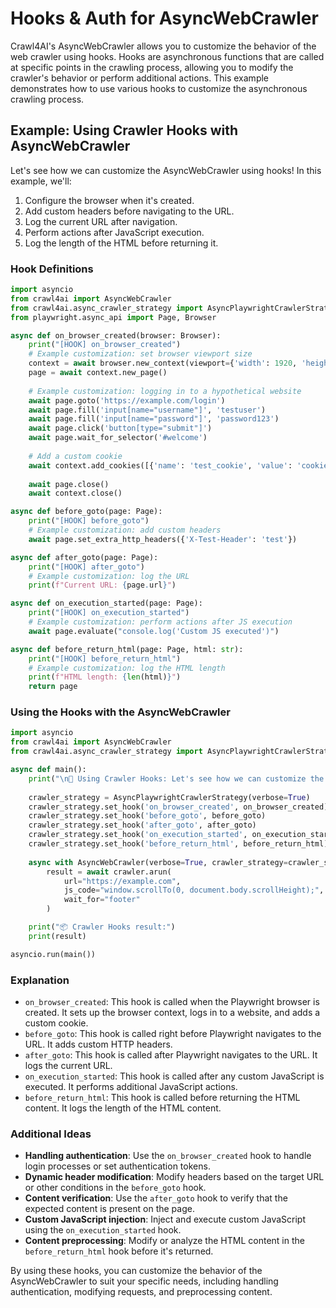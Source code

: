 # Hooks & Auth for AsyncWebCrawler

Crawl4AI's AsyncWebCrawler allows you to customize the behavior of the web crawler using hooks. Hooks are asynchronous functions that are called at specific points in the crawling process, allowing you to modify the crawler's behavior or perform additional actions. This example demonstrates how to use various hooks to customize the asynchronous crawling process.

## Example: Using Crawler Hooks with AsyncWebCrawler

Let's see how we can customize the AsyncWebCrawler using hooks! In this example, we'll:

1. Configure the browser when it's created.
2. Add custom headers before navigating to the URL.
3. Log the current URL after navigation.
4. Perform actions after JavaScript execution.
5. Log the length of the HTML before returning it.

### Hook Definitions

```python
import asyncio
from crawl4ai import AsyncWebCrawler
from crawl4ai.async_crawler_strategy import AsyncPlaywrightCrawlerStrategy
from playwright.async_api import Page, Browser

async def on_browser_created(browser: Browser):
    print("[HOOK] on_browser_created")
    # Example customization: set browser viewport size
    context = await browser.new_context(viewport={'width': 1920, 'height': 1080})
    page = await context.new_page()
    
    # Example customization: logging in to a hypothetical website
    await page.goto('https://example.com/login')
    await page.fill('input[name="username"]', 'testuser')
    await page.fill('input[name="password"]', 'password123')
    await page.click('button[type="submit"]')
    await page.wait_for_selector('#welcome')
    
    # Add a custom cookie
    await context.add_cookies([{'name': 'test_cookie', 'value': 'cookie_value', 'url': 'https://example.com'}])
    
    await page.close()
    await context.close()

async def before_goto(page: Page):
    print("[HOOK] before_goto")
    # Example customization: add custom headers
    await page.set_extra_http_headers({'X-Test-Header': 'test'})

async def after_goto(page: Page):
    print("[HOOK] after_goto")
    # Example customization: log the URL
    print(f"Current URL: {page.url}")

async def on_execution_started(page: Page):
    print("[HOOK] on_execution_started")
    # Example customization: perform actions after JS execution
    await page.evaluate("console.log('Custom JS executed')")

async def before_return_html(page: Page, html: str):
    print("[HOOK] before_return_html")
    # Example customization: log the HTML length
    print(f"HTML length: {len(html)}")
    return page
```

### Using the Hooks with the AsyncWebCrawler

```python
import asyncio
from crawl4ai import AsyncWebCrawler
from crawl4ai.async_crawler_strategy import AsyncPlaywrightCrawlerStrategy

async def main():
    print("\n🔗 Using Crawler Hooks: Let's see how we can customize the AsyncWebCrawler using hooks!")
    
    crawler_strategy = AsyncPlaywrightCrawlerStrategy(verbose=True)
    crawler_strategy.set_hook('on_browser_created', on_browser_created)
    crawler_strategy.set_hook('before_goto', before_goto)
    crawler_strategy.set_hook('after_goto', after_goto)
    crawler_strategy.set_hook('on_execution_started', on_execution_started)
    crawler_strategy.set_hook('before_return_html', before_return_html)
    
    async with AsyncWebCrawler(verbose=True, crawler_strategy=crawler_strategy) as crawler:
        result = await crawler.arun(
            url="https://example.com",
            js_code="window.scrollTo(0, document.body.scrollHeight);",
            wait_for="footer"
        )

    print("📦 Crawler Hooks result:")
    print(result)

asyncio.run(main())
```

### Explanation

- `on_browser_created`: This hook is called when the Playwright browser is created. It sets up the browser context, logs in to a website, and adds a custom cookie.
- `before_goto`: This hook is called right before Playwright navigates to the URL. It adds custom HTTP headers.
- `after_goto`: This hook is called after Playwright navigates to the URL. It logs the current URL.
- `on_execution_started`: This hook is called after any custom JavaScript is executed. It performs additional JavaScript actions.
- `before_return_html`: This hook is called before returning the HTML content. It logs the length of the HTML content.

### Additional Ideas

- **Handling authentication**: Use the `on_browser_created` hook to handle login processes or set authentication tokens.
- **Dynamic header modification**: Modify headers based on the target URL or other conditions in the `before_goto` hook.
- **Content verification**: Use the `after_goto` hook to verify that the expected content is present on the page.
- **Custom JavaScript injection**: Inject and execute custom JavaScript using the `on_execution_started` hook.
- **Content preprocessing**: Modify or analyze the HTML content in the `before_return_html` hook before it's returned.

By using these hooks, you can customize the behavior of the AsyncWebCrawler to suit your specific needs, including handling authentication, modifying requests, and preprocessing content.